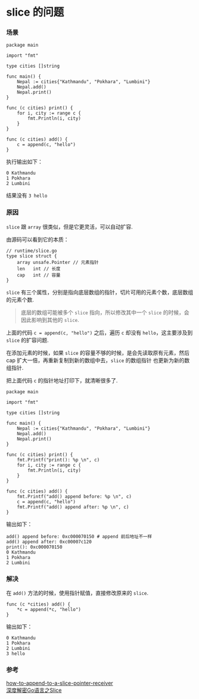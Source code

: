 slice 的问题
=============

### 场景

```golang
package main

import "fmt"

type cities []string

func main() {
	Nepal := cities{"Kathmandu", "Pokhara", "Lumbini"}
	Nepal.add()
	Nepal.print()
}

func (c cities) print() {
	for i, city := range c {
		fmt.Println(i, city)
	}
}

func (c cities) add() {
	c = append(c, "hello")
}
```

执行输出如下：
```
0 Kathmandu
1 Pokhara
2 Lumbini
```
结果没有 `3 hello`

### 原因

`slice` 跟 `array` 很类似，但是它更灵活，可以自动扩容.  

由源码可以看到它的本质：
```
// runtime/slice.go
type slice struct {
	array unsafe.Pointer // 元素指针
	len   int // 长度
	cap   int // 容量
}
```

`slice` 有三个属性，分别是指向底层数组的指针，切片可用的元素个数，底层数组的元素个数.
> 底层的数组可能被多个 `slice` 指向，所以修改其中一个 `slice` 的时候，会因此影响到其他的 `slice`.

上面的代码 `c = append(c, "hello")` 之后，遍历 `c` 却没有 `hello`，这主要涉及到 `slice` 的扩容问题.

在添加元素的时候，如果 `slice` 的容量不够的时候，是会先读取原有元素，然后 cap 扩大一倍，再重新复制到新的数组中去，`slice` 的数组指针
也更新为新的数组指针.

把上面代码 `c` 的指针地址打印下，就清晰很多了.
```golang
package main

import "fmt"

type cities []string

func main() {
	Nepal := cities{"Kathmandu", "Pokhara", "Lumbini"}
	Nepal.add()
	Nepal.print()
}

func (c cities) print() {
	fmt.Printf("print(): %p \n", c)
	for i, city := range c {
		fmt.Println(i, city)
	}
}

func (c cities) add() {
	fmt.Printf("add() append before: %p \n", c)
	c = append(c, "hello")
	fmt.Printf("add() append after: %p \n", c)
}
```

输出如下：
```
add() append before: 0xc000070150 # append 前后地址不一样
add() append after: 0xc00007c120
print(): 0xc000070150
0 Kathmandu
1 Pokhara
2 Lumbini
```

### 解决

在 `add()` 方法的时候，使用指针赋值，直接修改原来的 `slice`.
```golang
func (c *cities) add() {
	*c = append(*c, "hello")
}
```

输出如下：
```
0 Kathmandu
1 Pokhara
2 Lumbini
3 hello
```

### 参考
[how-to-append-to-a-slice-pointer-receiver](https://stackoverflow.com/questions/36854408/how-to-append-to-a-slice-pointer-receiver/36854446)  
[深度解密Go语言之Slice](https://www.cnblogs.com/qcrao-2018/p/10631989.html)
